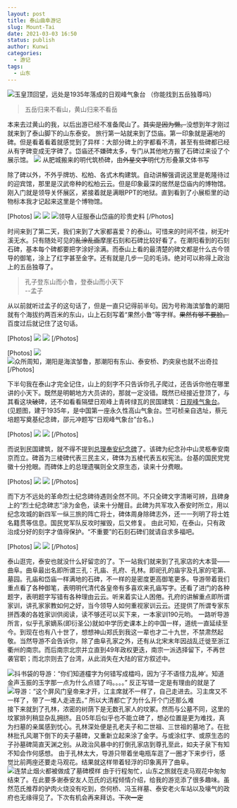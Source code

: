 ```yaml
---
layout: post
title: 泰山曲阜游记
slug: Mount-Tai
date: 2021-03-03 16:50
status: publish
author: Kunwi
categories: 
  - 游记
tags:
  - 山东
---
```


![玉皇顶回望，远处是1935年落成的日观峰气象台  
（你能找到五岳独尊吗）](./images/IMG002.jpg)
>五岳归来不看山，黄山归来不看岳
>

本来去过黄山的我，以后出游已经不准备爬山了。~~其实是因为懒。~~没想到年才刚过就来到了泰山脚下的山东泰安。
旅行第一站就来到了岱庙。第一印象就是遍地的碑。但是看着看着就感觉到了异样：大部分碑上的字都看不清，甚至有些碑都已经从有字碑变成无字碑了。岱庙还不嫌碑太多，专门从其他地方搬了石碑过来设了个展示馆。
![](./images/IMG003.jpg)
从肥城搬来的明代筑桥碑，由~~外星文字~~明代方形叠篆文体书写

除了碑以外，不外乎牌坊、松柏、各式木构建筑。自动讲解强调说这里是乾隆待过的迎宾馆，那里是汉武帝种的松柏云云。但是印象最深的居然是岱庙内的博物馆。刚入门就是领导关怀展区，紧接着就是满眼PPT的地狱。直到看到了小展柜里的动物标本我才记起来这里是个博物馆。

[Photos]
![](./images/IMG004.jpg)
![](./images/IMG005.jpg)
![领导人征服泰山岱庙的珍贵史料](./images/IMG006.jpg)
[/Photos]

时间来到了第二天，我们来到了大家都喜爱？的泰山。可惜来的时间不佳，树无叶溪无水。只有随处可见的~~乱涂乱画~~摩崖石刻和石碑比较好看了。在潮阳看到的石刻石碑，基本每个碑都要把字涂好涂满。而泰山上看的最清楚的碑文都是什么古今领导的御笔，涂上了红字甚至金字。还有就是几步一见的毛诗。绝对可以称得上政治上的五岳独尊了。
>孔子登东山而小鲁，登泰山而小天下  
--孟子
>

从以前就听过孟子的这句话了，但是一直只记得前半句。因为号称海滨邹鲁的潮阳就有个海拔约两百米的东山，山上石刻写着“果然小鲁”等字样。~~果然有够不要脸。~~百度过后就记住了这句话。

[Photos]
![](./images/IMG007.jpg)
![](./images/IMG008.jpg)
[/Photos]

[Photos]
![](./images/IMG009.jpg)
![众所周知，潮阳是海滨邹鲁，那潮阳有东山、泰安桥、趵突泉也就不出奇拉](./images/IMG010.jpg)
[/Photos]

下半句我在泰山才完全记住，山上的刻字不只告诉你孔子爬过，还告诉你他在哪里讲的小天下。既然是明朝地方大员讲的，那就一定没错。既然已经接近登顶了，与其看这块~~破~~碑，还不如看看隔壁日观峰上青砖绿瓦的民国建筑：[日观峰气象台](https://zh.wikipedia.org/zh-hans/%E4%B8%AD%E5%9B%BD%E6%B0%94%E8%B1%A1%E5%B1%80)。(见题图，建于1935年，是中国第一座永久性高山气象台。竺可桢亲自选址，蔡元培题写奠基纪念碑，邵元冲题写“日观峰气象台”台名。)

[Photos]
![](./images/IMG011.jpg)
![](./images/IMG012.jpg)
[/Photos]

而说到民国建筑，就不得不提到[总理奉安纪念碑](https://zh.wikipedia.org/zh-hant/%E7%B8%BD%E7%90%86%E5%A5%89%E5%AE%89%E7%B4%80%E5%BF%B5%E7%A2%91)了。该碑为纪念孙中山灵柩奉安南京而立。碑首为三棱碑代表三民主义，碑体为五棱代表五权宪法。台基的国民党党徽十分抢眼。而碑体上的总理遗嘱则全文原生态，读来十分费眼。

[Photos]
![](./images/IMG013.jpg)
![](./images/IMG014.jpg)
[/Photos]

而下方不远处的革命烈士纪念碑待遇则全然不同。不只全碑文字清晰可辨，且碑身上的“烈士纪念碑志”涂为金色，读来十分醒目。此碑为共军攻入泰安时所立，用以纪念攻城的新四军一纵三旅的阵亡将士，碑体周身除碑志外，还一一列明了将士姓名籍贯等信息。国民党军队反攻时摧毁，后又修复。
由此可知，在泰山，只有政治成分好的刻字才值得保护。“不重要”的石刻石碑们就请自求多福吧。

[Photos]
![](./images/IMG015.jpg)
![](./images/IMG016.jpg)
[/Photos]

泰山逛完，泰安也就没什么好留恋的了。下一站我们就来到了孔家店的大本营——曲阜。曲阜最出名即所谓三孔：孔庙、孔府、孔林。即祀孔的庙宇及孔家的宅第、墓园。孔庙和岱庙一样满地的石碑，不一样的是密度更高御笔更多。导游带着我们重点看了各种御笔，表明明代清代各皇帝有多喜欢来孔庙写字。还看了进门的各种题字，表明题字写错有各种理由云云。听来着实让人困倦。孔府的讲解重点即所谓家训，讲孔家家教如何之好，当今领导人如何重视家训云云。还提供了所谓专家东拼西凑的各姓家训供阅读，读不够还可以买下来，一本家训190元哟。
一路听导游所言，似乎孔家嫡系(即衍圣公)就如中学历史课本上的中国一样，道统一直延续至今。到现在也有八十世了，想想神山郑氏到我这一辈也才二十九世，不禁肃然起敬。当然导游不会告诉你，除了曲阜孔家之外，还有从北宋末年因战乱迁徙至浙江衢州的南宗。而后南宗北宗并立直到49年政权更迭，南宗一派选择留下，不再世袭官职；而北宗则去了台湾，从此消失在大陆的官方叙述中。

![抖书袋的导游：“你们知道欞字为何错写成櫺吗，因为‘子不语怪力乱神’。知道金声玉振的玉字那一点为什么点错了吗。。。。”  
反正写错一定是有理由的就是了](./images/IMG017.jpg)
![导游：“这个屏风门皇帝来才开，江主席就不一样了，自己走进去。习主席又不一样了，带了一堆人走进去。”  
所以大清都亡了为什么开个门还那么难](./images/IMG018.jpg)
接下来就到了孔林，浓密的树荫下是无数孔家人的坟冢。然而与公墓不同，这里的坟冢排列稍显杂乱拥挤。且05年后似乎也不能立碑了，想必位置是更为难找，真为扫墓的亲属感到忧心。孔林深处便是孔老夫子和二世祖、三世祖的墓地了。在批林批孔风潮下倒下的夫子墓碑，又重新立起来涂了金字。与或涂红字、或原生态的子孙墓碑简直天渊之别。从政治风暴中的打倒孔家店到尊孔至此，如夫子泉下有知不知会作何感想。
由于孔林太大，导游只带着坐电瓶车逛了一圈才下来步行，感觉比前两座还要走马观花。结果就这样带着轻浮的印象离开了曲阜。
![连禁止烟火都被做成了墓碑模样](./images/IMG019.jpg)
由于行程匆忙，山东之旅就在走马观花中匆匆结束了。在此要多谢泰安友人范氏的远程倾情介绍，给我的游览添了很多趣味。虽然范氏推荐的驴肉火烧没有吃到，奈何桥、冯玉祥墓、泰安老火车站以及壕气的政府也无缘得见了。下次有机会再来拜访。~~下次一定~~
